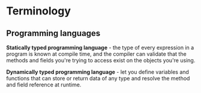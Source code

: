 # Terminology

## Programming languages

**Statically typed programming language** - the type of every expression in a program is known at compile time, 
and the compiler can validate that the methods and fields you're trying to access exist on the objects you're using.

**Dynamically typed programming language** - let you define variables and functions that can store or return data of any type 
and resolve the method and field reference at runtime.
